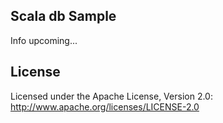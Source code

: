 ## Scala db Sample

Info upcoming...

## License

Licensed under the Apache License, Version 2.0: http://www.apache.org/licenses/LICENSE-2.0